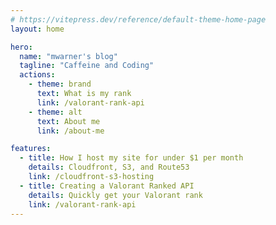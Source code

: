 ```yaml
---
# https://vitepress.dev/reference/default-theme-home-page
layout: home

hero:
  name: "mwarner's blog"
  tagline: "Caffeine and Coding"
  actions:
    - theme: brand
      text: What is my rank
      link: /valorant-rank-api
    - theme: alt
      text: About me
      link: /about-me

features:
  - title: How I host my site for under $1 per month
    details: Cloudfront, S3, and Route53
    link: /cloudfront-s3-hosting
  - title: Creating a Valorant Ranked API
    details: Quickly get your Valorant rank
    link: /valorant-rank-api
---
```



